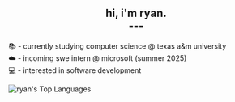 ## <div align ="center"> hi, i'm ryan. <br /> --- </div>

 📚 - currently studying computer science @ texas a&m university \
 ☁️ - incoming swe intern @ microsoft (summer 2025) \
 💻 - interested in software development

 ![ryan's Top Languages](https://github-readme-stats-rho-nine-49.vercel.app/api/top-langs/?username=rryantran&layout=compact&theme=graywhite)
